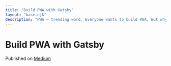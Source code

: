 ```yaml
---
title: "Build PWA with Gatsby"
layout: "base.njk"
description: "PWA — trending word, Everyone wants to build PWA, But why?"
---
```


# Build PWA with Gatsby

Published on [Medium](https://medium.com/@mjadav/build-pwa-with-gatsby-9cbaa3ee93cc)